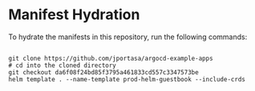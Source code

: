 
# Manifest Hydration

To hydrate the manifests in this repository, run the following commands:

```shell

git clone https://github.com/jportasa/argocd-example-apps
# cd into the cloned directory
git checkout da6f08f24bd85f3795a461833cd557c3347573be
helm template . --name-template prod-helm-guestbook --include-crds
```